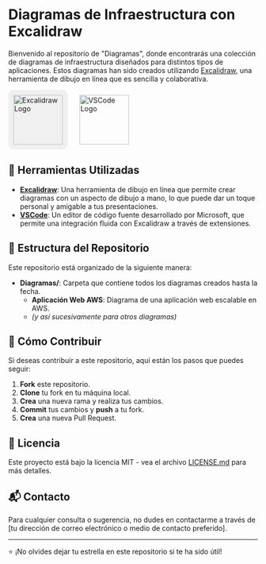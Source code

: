 # Diagramas de Infraestructura con Excalidraw

Bienvenido al repositorio de "Diagramas", donde encontrarás una colección de diagramas de infraestructura diseñados para distintos tipos de aplicaciones. Estos diagramas han sido creados utilizando [Excalidraw](https://excalidraw.com/), una herramienta de dibujo en línea que es sencilla y colaborativa.


<div style="display: inline-block; background-color: #F0F0F0; padding: 10px; border-radius: 10px;">
  <img src="https://user-images.githubusercontent.com/23306911/71765346-d3966180-2ef3-11ea-8092-356daf4cbc6b.png" alt="Excalidraw Logo" width="100"/>
</div>
<img src="https://upload.wikimedia.org/wikipedia/commons/9/9a/Visual_Studio_Code_1.35_icon.svg" alt="VSCode Logo" width="100" style="margin-left: 20px;"/>



## 🎨 Herramientas Utilizadas

- **[Excalidraw](https://excalidraw.com/)**: Una herramienta de dibujo en línea que permite crear diagramas con un aspecto de dibujo a mano, lo que puede dar un toque personal y amigable a tus presentaciones.
- **[VSCode](https://code.visualstudio.com/)**: Un editor de código fuente desarrollado por Microsoft, que permite una integración fluida con Excalidraw a través de extensiones.

## 📂 Estructura del Repositorio

Este repositorio está organizado de la siguiente manera:

- **Diagramas/**: Carpeta que contiene todos los diagramas creados hasta la fecha.
  - **Aplicación Web AWS**: Diagrama de una aplicación web escalable en AWS.
  - *(y así sucesivamente para otros diagramas)*

## 🚀 Cómo Contribuir

Si deseas contribuir a este repositorio, aquí están los pasos que puedes seguir:

1. **Fork** este repositorio.
2. **Clone** tu fork en tu máquina local.
3. **Crea** una nueva rama y realiza tus cambios.
4. **Commit** tus cambios y **push** a tu fork.
5. **Crea** una nueva Pull Request.

## 📖 Licencia

Este proyecto está bajo la licencia MIT - vea el archivo [LICENSE.md](LICENSE.md) para más detalles.

## 📬 Contacto

Para cualquier consulta o sugerencia, no dudes en contactarme a través de [tu dirección de correo electrónico o medio de contacto preferido].

---

⭐ ¡No olvides dejar tu estrella en este repositorio si te ha sido útil!

